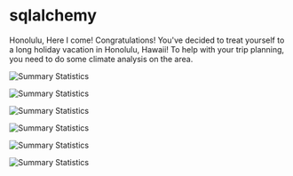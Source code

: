 # sqlalchemy

Honolulu, Here I come! Congratulations! 
You've decided to treat yourself to a long holiday vacation in Honolulu, Hawaii! To help with your trip planning, you need to do some climate analysis on the area.

![Summary Statistics](https://github.com/AliceSartori/sqlalchemy/blob/main/Precipitations%20over%2012-month%20period.png)



![Summary Statistics](https://github.com/AliceSartori/sqlalchemy/blob/main/Temperature%20over%2012-month%20period%2C%20station%20USC00519281.png)


![Summary Statistics](https://github.com/AliceSartori/sqlalchemy/blob/main/Precipitations%20over%2012%20months%20period_Summary%20Statistics.png)




![Summary Statistics](https://github.com/AliceSartori/sqlalchemy/blob/main/Trip%20Average%20Temp.png)




![Summary Statistics](https://github.com/AliceSartori/sqlalchemy/blob/main/Predicted%20Temperatures%20for%20Historical%20Temperature%20-%20Hawaii.png)


![Summary Statistics](https://github.com/AliceSartori/sqlalchemy/blob/main/Temperatures%20over%20a%2012-month%20period.png)

